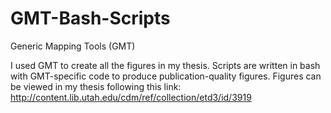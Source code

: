 # GMT-Bash-Scripts
Generic Mapping Tools (GMT)

I used GMT to create all the figures in my thesis. Scripts are written in bash with GMT-specific code to produce publication-quality figures. Figures can be viewed in my thesis following this link: http://content.lib.utah.edu/cdm/ref/collection/etd3/id/3919
